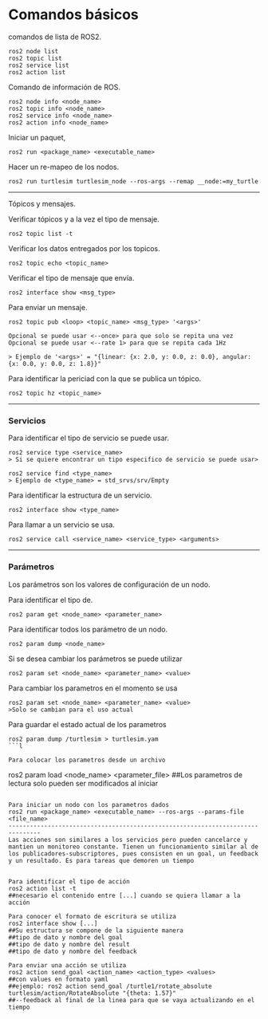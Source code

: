 # Comandos básicos



comandos de lista de ROS2.
```
ros2 node list
ros2 topic list
ros2 service list
ros2 action list
```

Comando de información de ROS.
```
ros2 node info <node_name>
ros2 topic info <node_name>
ros2 service info <node_name>
ros2 action info <node_name>
```

Iniciar un paquet,
```
ros2 run <package_name> <executable_name>
```

Hacer un re-mapeo de los nodos.
```
ros2 run turtlesim turtlesim_node --ros-args --remap __node:=my_turtle
```

---
Tópicos y mensajes.

Verificar tópicos y a la vez el tipo de mensaje.
```
ros2 topic list -t
```

Verificar los datos entregados por los topicos.
```
ros2 topic echo <topic_name>
```

Verificar el tipo de mensaje que envía.
```
ros2 interface show <msg_type>
```

Para enviar un mensaje.
```
ros2 topic pub <loop> <topic_name> <msg_type> '<args>'

Opcional se puede usar <--once> para que solo se repita una vez
Opcional se puede usar <--rate 1> para que se repita cada 1Hz

> Ejemplo de '<args>' = "{linear: {x: 2.0, y: 0.0, z: 0.0}, angular: {x: 0.0, y: 0.0, z: 1.8}}"
```

Para identificar la periciad con la que se publica un tópico.
```
ros2 topic hz <topic_name>
```
---
### Servicios

Para identificar el tipo de servicio se puede usar.
```
ros2 service type <service_name>
> Si se quiere encontrar un tipo especifico de servicio se puede usar>

ros2 service find <type_name>	
> Ejemplo de <type_name> = std_srvs/srv/Empty
```

Para identificar la estructura de un servicio.
```
ros2 interface show <type_name>
```

Para llamar a un servicio se usa.
```
ros2 service call <service_name> <service_type> <arguments>
```

---
### Parámetros

Los parámetros son los valores de configuración de un nodo.

Para identificar el tipo de.
```
ros2 param get <node_name> <parameter_name>
```

Para identificar todos los parámetro de un nodo.
```
ros2 param dump <node_name>
```

Si se desea cambiar los parámetros se puede utilizar
```
ros2 param set <node_name> <parameter_name> <value>
```

Para cambiar los parametros en el momento se usa
```
ros2 param set <node_name> <parameter_name> <value>
>Solo se cambian para el uso actual
```

Para guardar el estado actual de los parametros
```
ros2 param dump /turtlesim > turtlesim.yam
```l 

Para colocar los parametros desde un archivo
```
ros2 param load <node_name> <parameter_file>
##Los parametros de lectura solo pueden ser modificados al iniciar
```

Para iniciar un nodo con los parametros dados
ros2 run <package_name> <executable_name> --ros-args --params-file <file_name>
-------------------------------------------------------------------------------
Las acciones son similares a los servicios pero pueden cancelarce y mantien un monitoreo constante. Tienen un funcionamiento similar al de los publicadores-subscriptores, pues consisten en un goal, un feedback y un resultado. Es para tareas que demoren un tiempo


Para identificar el tipo de acción 
ros2 action list -t
##necesario el contenido entre [...] cuando se quiera llamar a la acción

Para conocer el formato de escritura se utiliza
ros2 interface show [...]
##Su estructura se compone de la siguiente manera
##tipo de dato y nombre del goal
##tipo de dato y nombre del result
##tipo de dato y nombre del feedback

Para enviar una acción se utiliza
ros2 action send_goal <action_name> <action_type> <values>
##con values en formato yaml
##ejemplo: ros2 action send_goal /turtle1/rotate_absolute turtlesim/action/RotateAbsolute "{theta: 1.57}"
##--feedback al final de la linea para que se vaya actualizando en el tiempo





